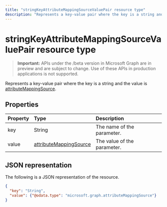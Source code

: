 ```yaml
---
title: "stringKeyAttributeMappingSourceValuePair resource type"
description: "Represents a key-value pair where the key is a string and the value is attributeMappingSource."
---
```


# stringKeyAttributeMappingSourceValuePair resource type

> **Important:** APIs under the /beta version in Microsoft Graph are in preview and are subject to change. Use of these APIs in production applications is not supported.

Represents a key-value pair where the key is a string and the value is [attributeMappingSource](synchronization-attributemappingsource.md).

## Properties
| Property	   | Type	|Description|
|:---------------|:--------|:----------|
|key|String|The name of the parameter.|
|value|[attributeMappingSource](synchronization-attributemappingsource.md)|The value of the parameter.|

## JSON representation

The following is a JSON representation of the resource.

<!-- {
  "blockType": "resource",
  "optionalProperties": [

  ],
  "@odata.type": "microsoft.graph.stringKeyAttributeMappingSourceValuePair"
}-->

```json
{
  "key": "String",
  "value": {"@odata.type": "microsoft.graph.attributeMappingSource"}
}

```

<!-- uuid: 8fcb5dbc-d5aa-4681-8e31-b001d5168d79
2015-10-25 14:57:30 UTC -->
<!-- {
  "type": "#page.annotation",
  "description": "stringKeyAttributeMappingSourceValuePair resource",
  "keywords": "",
  "section": "documentation",
  "tocPath": ""
}-->
